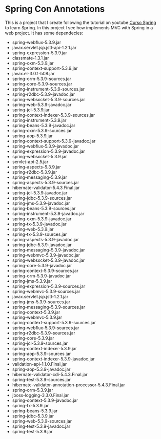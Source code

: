# Spring Con Annotations

This is a project that I create following the tutorial on youtube [Curso Spring][def] to learn Spring. In this project I see how implements MVC with Spring in a web project.
It has some dependecies:

- spring-webflux-5.3.9.jar
- javax.servlet.jsp.jstl-api-1.2.1.jar
- spring-expression-5.3.9.jar
- classmate-1.3.1.jar
- spring-oxm-5.3.9.jar
- spring-context-support-5.3.9.jar
- javax.el-3.0.1-b08.jar
- spring-orm-5.3.9-sources.jar
- spring-core-5.3.9-sources.jar
- spring-instrument-5.3.9-sources.jar
- spring-r2dbc-5.3.9-javadoc.jar
- spring-websocket-5.3.9-sources.jar
- spring-web-5.3.9-javadoc.jar
- spring-jcl-5.3.9.jar
- spring-context-indexer-5.3.9-sources.jar
- spring-instrument-5.3.9.jar
- spring-beans-5.3.9-javadoc.jar
- spring-oxm-5.3.9-sources.jar
- spring-aop-5.3.9.jar
- spring-context-support-5.3.9-javadoc.jar
- spring-webflux-5.3.9-javadoc.jar
- spring-expression-5.3.9-javadoc.jar
- spring-websocket-5.3.9.jar
- servlet-api-2.5.jar
- spring-aspects-5.3.9.jar
- spring-r2dbc-5.3.9.jar
- spring-messaging-5.3.9.jar
- spring-aspects-5.3.9-sources.jar
- hibernate-validator-5.4.3.Final.jar
- spring-jcl-5.3.9-javadoc.jar
- spring-jdbc-5.3.9-sources.jar
- spring-jms-5.3.9-javadoc.jar
- spring-beans-5.3.9-sources.jar
- spring-instrument-5.3.9-javadoc.jar
- spring-oxm-5.3.9-javadoc.jar
- spring-tx-5.3.9-javadoc.jar
- spring-web-5.3.9.jar
- spring-tx-5.3.9-sources.jar
- spring-aspects-5.3.9-javadoc.jar
- spring-jdbc-5.3.9-javadoc.jar
- spring-messaging-5.3.9-javadoc.jar
- spring-webmvc-5.3.9-javadoc.jar
- spring-websocket-5.3.9-javadoc.jar
- spring-core-5.3.9-javadoc.jar
- spring-context-5.3.9-sources.jar
- spring-orm-5.3.9-javadoc.jar
- spring-jms-5.3.9.jar
- spring-expression-5.3.9-sources.jar
- spring-webmvc-5.3.9-sources.jar
- javax.servlet.jsp.jstl-1.2.1.jar
- spring-jms-5.3.9-sources.jar
- spring-messaging-5.3.9-sources.jar
- spring-context-5.3.9.jar
- spring-webmvc-5.3.9.jar
- spring-context-support-5.3.9-sources.jar
- spring-webflux-5.3.9-sources.jar
- spring-r2dbc-5.3.9-sources.jar
- spring-core-5.3.9.jar
- spring-jcl-5.3.9-sources.jar
- spring-context-indexer-5.3.9.jar
- spring-aop-5.3.9-sources.jar
- spring-context-indexer-5.3.9-javadoc.jar
- validation-api-1.1.0.Final.jar
- spring-aop-5.3.9-javadoc.jar
- hibernate-validator-cdi-5.4.3.Final.jar
- spring-test-5.3.9-sources.jar
- hibernate-validator-annotation-processor-5.4.3.Final.jar
- spring-orm-5.3.9.jar
- jboss-logging-3.3.0.Final.jar
- spring-context-5.3.9-javadoc.jar
- spring-tx-5.3.9.jar
- spring-beans-5.3.9.jar
- spring-jdbc-5.3.9.jar
- spring-web-5.3.9-sources.jar
- spring-test-5.3.9-javadoc.jar
- spring-test-5.3.9.jar

[def]: https://www.youtube.com/playlist?list=PLU8oAlHdN5Blq85GIxtKjIXdfHPksV_Hm